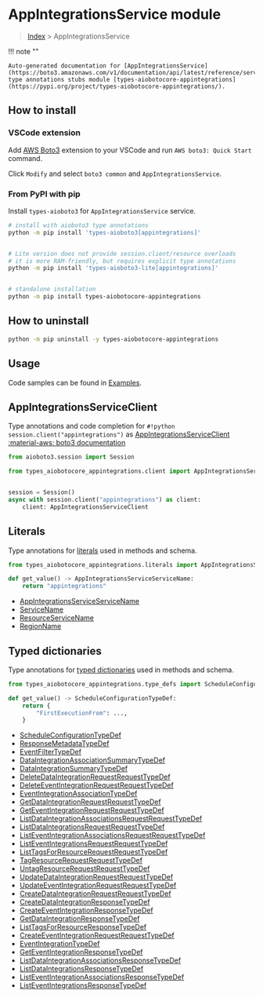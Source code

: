 # AppIntegrationsService module

> [Index](../README.md) > AppIntegrationsService


!!! note ""

    Auto-generated documentation for [AppIntegrationsService](https://boto3.amazonaws.com/v1/documentation/api/latest/reference/services/appintegrations.html#AppIntegrationsService)
    type annotations stubs module [types-aiobotocore-appintegrations](https://pypi.org/project/types-aiobotocore-appintegrations/).

## How to install

### VSCode extension

Add [AWS Boto3](https://marketplace.visualstudio.com/items?itemName=Boto3typed.boto3-ide)
extension to your VSCode and run `AWS boto3: Quick Start` command.

Click `Modify` and select `boto3 common` and `AppIntegrationsService`.

### From PyPI with pip

Install `types-aioboto3` for `AppIntegrationsService` service.

```bash
# install with aioboto3 type annotations
python -m pip install 'types-aioboto3[appintegrations]'


# Lite version does not provide session.client/resource overloads
# it is more RAM-friendly, but requires explicit type annotations
python -m pip install 'types-aioboto3-lite[appintegrations]'


# standalone installation
python -m pip install types-aiobotocore-appintegrations
```



## How to uninstall

```bash
python -m pip uninstall -y types-aiobotocore-appintegrations
```

## Usage

Code samples can be found in [Examples](./usage.md).

## AppIntegrationsServiceClient

Type annotations and code completion for  `#!python session.client("appintegrations")` as [AppIntegrationsServiceClient](./client.md)
[:material-aws: boto3 documentation](https://boto3.amazonaws.com/v1/documentation/api/latest/reference/services/appintegrations.html#AppIntegrationsService.Client)

```python title="Usage example"
from aioboto3.session import Session

from types_aiobotocore_appintegrations.client import AppIntegrationsServiceClient


session = Session()
async with session.client("appintegrations") as client:
    client: AppIntegrationsServiceClient
```








## Literals

Type annotations for [literals](./literals.md) used in methods and schema.

```python title="Usage example"
from types_aiobotocore_appintegrations.literals import AppIntegrationsServiceServiceName

def get_value() -> AppIntegrationsServiceServiceName:
    return "appintegrations"
```

- [AppIntegrationsServiceServiceName](./literals.md#appintegrationsserviceservicename)
- [ServiceName](./literals.md#servicename)
- [ResourceServiceName](./literals.md#resourceservicename)
- [RegionName](./literals.md#regionname)




## Typed dictionaries

Type annotations for [typed dictionaries](./type_defs.md) used in methods and schema.

```python title="Usage example"
from types_aiobotocore_appintegrations.type_defs import ScheduleConfigurationTypeDef

def get_value() -> ScheduleConfigurationTypeDef:
    return {
        "FirstExecutionFrom": ...,
    }
```

- [ScheduleConfigurationTypeDef](./type_defs.md#scheduleconfigurationtypedef)
- [ResponseMetadataTypeDef](./type_defs.md#responsemetadatatypedef)
- [EventFilterTypeDef](./type_defs.md#eventfiltertypedef)
- [DataIntegrationAssociationSummaryTypeDef](./type_defs.md#dataintegrationassociationsummarytypedef)
- [DataIntegrationSummaryTypeDef](./type_defs.md#dataintegrationsummarytypedef)
- [DeleteDataIntegrationRequestRequestTypeDef](./type_defs.md#deletedataintegrationrequestrequesttypedef)
- [DeleteEventIntegrationRequestRequestTypeDef](./type_defs.md#deleteeventintegrationrequestrequesttypedef)
- [EventIntegrationAssociationTypeDef](./type_defs.md#eventintegrationassociationtypedef)
- [GetDataIntegrationRequestRequestTypeDef](./type_defs.md#getdataintegrationrequestrequesttypedef)
- [GetEventIntegrationRequestRequestTypeDef](./type_defs.md#geteventintegrationrequestrequesttypedef)
- [ListDataIntegrationAssociationsRequestRequestTypeDef](./type_defs.md#listdataintegrationassociationsrequestrequesttypedef)
- [ListDataIntegrationsRequestRequestTypeDef](./type_defs.md#listdataintegrationsrequestrequesttypedef)
- [ListEventIntegrationAssociationsRequestRequestTypeDef](./type_defs.md#listeventintegrationassociationsrequestrequesttypedef)
- [ListEventIntegrationsRequestRequestTypeDef](./type_defs.md#listeventintegrationsrequestrequesttypedef)
- [ListTagsForResourceRequestRequestTypeDef](./type_defs.md#listtagsforresourcerequestrequesttypedef)
- [TagResourceRequestRequestTypeDef](./type_defs.md#tagresourcerequestrequesttypedef)
- [UntagResourceRequestRequestTypeDef](./type_defs.md#untagresourcerequestrequesttypedef)
- [UpdateDataIntegrationRequestRequestTypeDef](./type_defs.md#updatedataintegrationrequestrequesttypedef)
- [UpdateEventIntegrationRequestRequestTypeDef](./type_defs.md#updateeventintegrationrequestrequesttypedef)
- [CreateDataIntegrationRequestRequestTypeDef](./type_defs.md#createdataintegrationrequestrequesttypedef)
- [CreateDataIntegrationResponseTypeDef](./type_defs.md#createdataintegrationresponsetypedef)
- [CreateEventIntegrationResponseTypeDef](./type_defs.md#createeventintegrationresponsetypedef)
- [GetDataIntegrationResponseTypeDef](./type_defs.md#getdataintegrationresponsetypedef)
- [ListTagsForResourceResponseTypeDef](./type_defs.md#listtagsforresourceresponsetypedef)
- [CreateEventIntegrationRequestRequestTypeDef](./type_defs.md#createeventintegrationrequestrequesttypedef)
- [EventIntegrationTypeDef](./type_defs.md#eventintegrationtypedef)
- [GetEventIntegrationResponseTypeDef](./type_defs.md#geteventintegrationresponsetypedef)
- [ListDataIntegrationAssociationsResponseTypeDef](./type_defs.md#listdataintegrationassociationsresponsetypedef)
- [ListDataIntegrationsResponseTypeDef](./type_defs.md#listdataintegrationsresponsetypedef)
- [ListEventIntegrationAssociationsResponseTypeDef](./type_defs.md#listeventintegrationassociationsresponsetypedef)
- [ListEventIntegrationsResponseTypeDef](./type_defs.md#listeventintegrationsresponsetypedef)

